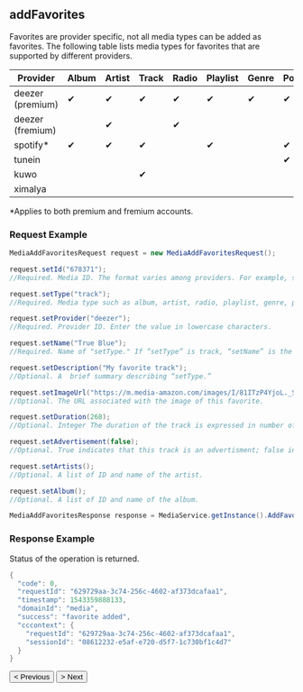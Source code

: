 ## addFavorites
Favorites are provider specific, not all media types can be added as favorites. The following table lists media types for favorites that are supported by different providers. 

| Provider  |  Album |  Artist |   Track| Radio  |  Playlist |  Genre |  Podcast | Station  | Episode  |  Host |
|---|---|---|---|---|---|---|---|---|---|---|
|  deezer (premium) |  ✔ | ✔  |  ✔ |  ✔ |  ✔ | ✔  |  ✔ |   |  ✔ |   |
| deezer (fremium)  |   |  ✔ |   |   ✔|   |   |   |   |   |   |
|  spotify* |  ✔ |  ✔ |  ✔ |   | ✔  |   |  ✔ |   |   |   |
|  tunein |   |   |   |   |   |   |  ✔ | ✔  |  ✔ |   |
| kuwo  |   |   |  ✔ |   |   |   |   |   |   |   |
|  ximalya |   |   |   |   |   |   |   |   |   |   ✔|

*Applies to both premium and fremium accounts.


### Request Example

```java
MediaAddFavoritesRequest request = new MediaAddFavoritesRequest();

request.setId("678371"); 
//Required. Media ID. The format varies among providers. For example, s30370 (tunein), 678371 (deezer), A2HB8BMTCDQSQ4 (amazon), and so forth.

request.setType("track"); 
//Required. Media type such as album, artist, radio, playlist, genre, podcast, and host.

request.setProvider("deezer"); 
//Required. Provider ID. Enter the value in lowercase characters. 

request.setName("True Blue");
//Required. Name of "setType." If “setType” is track, “setName” is the name of the track.

request.setDescription("My favorite track");
//Optional. A  brief summary describing “setType.”

request.setImageUrl("https://m.media-amazon.com/images/I/81ITzP4YjoL._SX325_SY325_.jpg");
//Optional. The URL associated with the image of this favorite.

request.setDuration(268);
//Optional. Integer The duration of the track is expressed in number of seconds. 0 indicates that duration is unknown.

request.setAdvertisement(false);
//Optional. True indicates that this track is an advertisment; false indicates otherwise. 

request.setArtists();
//Optional. A list of ID and name of the artist.

request.setAlbum();
//Optional. A list of ID and name of the album.

MediaAddFavoritesResponse response = MediaService.getInstance().AddFavorites(request);
```
### Response Example
Status of the operation is returned.

```java
{
  "code": 0,
  "requestId": "629729aa-3c74-256c-4602-af373dcafaa1",
  "timestamp": 1543359888133,
  "domainId": "media",
  "success": "favorite added",
  "cccontext": {
    "requestId": "629729aa-3c74-256c-4602-af373dcafaa1",
    "sessionId": "08612232-e5af-e720-d5f7-1c730bf1c4d7"
  }
}
```
<button type="button" onclick="('POST %20media%20favorites!')">< Previous</button>
<button type="button" onclick="('getStreamingUrls.md!')">> Next</button>